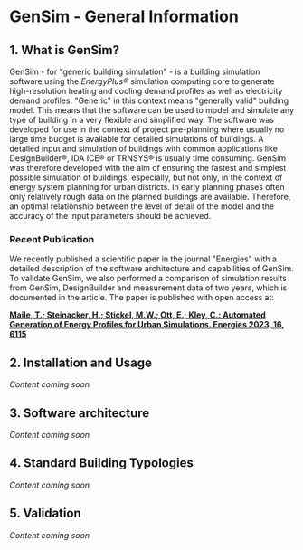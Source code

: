 # GenSim - General Information
## 1.  What is GenSim?

GenSim - for "generic building simulation" - is a building simulation software using the *EnergyPlus®* simulation computing core to generate high-resolution heating and cooling demand profiles as well as electricity demand profiles. "Generic" in this context means "generally valid" building model. This means that the software can be used to model and simulate any type of building in a very flexible and simplified way. 
The software was developed for use in the context of project pre-planning where usually no large time budget is available for detailed simulations of buildings. A detailed input and simulation of buildings with common applications like DesignBuilder®, IDA ICE® or TRNSYS® is usually time consuming. GenSim was therefore developed with the aim of ensuring the fastest and simplest possible simulation of buildings, especially, but not only, in the context of energy system planning for urban districts. In early planning phases often only relatively rough data on the planned buildings are available. Therefore, an optimal relationship between the level of detail of the model and the accuracy of the input parameters should be achieved. 

### Recent Publication

We recently published a scientific paper in the journal "Energies" with a detailed description of the software architecture and capabilities of GenSim. To validate GenSim, we also performed a comparison of simulation results from GenSim, DesignBuilder and measurement data of two years, which is documented in the article. The paper is published with open access at:

**[Maile, T.; Steinacker, H.; Stickel, M.W.; Ott, E.; Kley, C.: Automated Generation of Energy Profiles for Urban Simulations. Energies 2023, 16, 6115](https://doi.org/10.3390/en16176115)**

## 2.  Installation and Usage

*Content coming soon*

## 3.  Software architecture

*Content coming soon*

## 4.  Standard Building Typologies

*Content coming soon*

## 5.  Validation

*Content coming soon*
